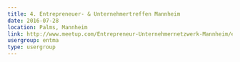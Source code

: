 ```yaml
---
title: 4. Entrepreneuer- & Unternehmertreffen Mannheim
date: 2016-07-28
location: Palms, Mannheim
link: http://www.meetup.com/Entrepreneur-Unternehmernetzwerk-Mannheim/events/231049928/
usergroup: entma
type: usergroup
---
```

